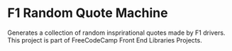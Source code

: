 # F1 Random Quote Machine

Generates a collection of random insprirational quotes made by F1 drivers. This project is part of FreeCodeCamp Front End Libraries Projects.